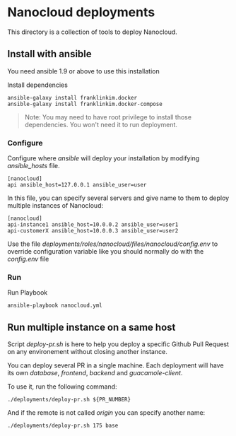 # Nanocloud deployments

This directory is a collection of tools to deploy Nanocloud.

## Install with ansible

You need ansible 1.9 or above to use this installation

Install dependencies

```
ansible-galaxy install franklinkim.docker
ansible-galaxy install franklinkim.docker-compose
```

> Note: You may need to have root privilege to install those dependencies. You
> won't need it to run deployment.

### Configure

Configure where *ansible* will deploy your installation by modifying
*ansible_hosts* file.

```
[nanocloud]
api ansible_host=127.0.0.1 ansible_user=user
```

In this file, you can specify several servers and give name to them to deploy
multiple instances of Nanocloud:

```
[nanocloud]
api-instance1 ansible_host=10.0.0.2 ansible_user=user1
api-customerX ansible_host=10.0.0.3 ansible_user=user2
```

Use the file *deployments/roles/nanocloud/files/nanocloud/config.env* to
override configuration variable like you should normally do with the *config.env*
file

### Run

Run Playbook

```
ansible-playbook nanocloud.yml
```

## Run multiple instance on a same host

Script *deploy-pr.sh* is here to help you deploy a specific Github Pull Request
on any environement without closing another instance.

You can deploy several PR in a single machine. Each deployment will have its
own *database*, *frontend*, *backend* and *guacamole-client*.

To use it, run the following command:

```
./deployments/deploy-pr.sh ${PR_NUMBER}
```

And if the remote is not called *origin* you can specify another name:

```
./deployments/deploy-pr.sh 175 base
```
